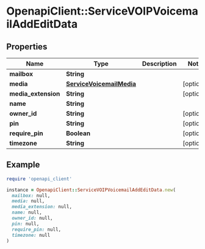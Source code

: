# OpenapiClient::ServiceVOIPVoicemailAddEditData

## Properties

| Name | Type | Description | Notes |
| ---- | ---- | ----------- | ----- |
| **mailbox** | **String** |  |  |
| **media** | [**ServiceVoicemailMedia**](ServiceVoicemailMedia.md) |  | [optional] |
| **media_extension** | **String** |  | [optional] |
| **name** | **String** |  |  |
| **owner_id** | **String** |  | [optional] |
| **pin** | **String** |  | [optional] |
| **require_pin** | **Boolean** |  | [optional] |
| **timezone** | **String** |  | [optional] |

## Example

```ruby
require 'openapi_client'

instance = OpenapiClient::ServiceVOIPVoicemailAddEditData.new(
  mailbox: null,
  media: null,
  media_extension: null,
  name: null,
  owner_id: null,
  pin: null,
  require_pin: null,
  timezone: null
)
```

